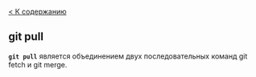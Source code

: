 [< К содержанию](./readme.md)
## git pull

**`git pull`** является объединением двух последовательных команд git fetch и git merge.